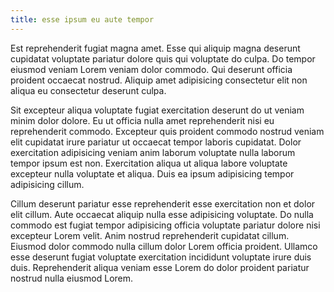 ```yaml
---
title: esse ipsum eu aute tempor
---
```


Est reprehenderit fugiat magna amet. Esse qui aliquip magna deserunt cupidatat voluptate pariatur dolore quis qui voluptate do culpa. Do tempor eiusmod veniam Lorem veniam dolor commodo. Qui deserunt officia proident occaecat nostrud. Aliquip amet adipisicing consectetur elit non aliqua eu consectetur deserunt culpa.

Sit excepteur aliqua voluptate fugiat exercitation deserunt do ut veniam minim dolor dolore. Eu ut officia nulla amet reprehenderit nisi eu reprehenderit commodo. Excepteur quis proident commodo nostrud veniam elit cupidatat irure pariatur ut occaecat tempor laboris cupidatat. Dolor exercitation adipisicing veniam anim laborum voluptate nulla laborum tempor ipsum est non. Exercitation aliqua ut aliqua labore voluptate excepteur nulla voluptate et aliqua. Duis ea ipsum adipisicing tempor adipisicing cillum.

Cillum deserunt pariatur esse reprehenderit esse exercitation non et dolor elit cillum. Aute occaecat aliquip nulla esse adipisicing voluptate. Do nulla commodo est fugiat tempor adipisicing officia voluptate pariatur dolore nisi excepteur Lorem velit. Anim nostrud reprehenderit cupidatat cillum. Eiusmod dolor commodo nulla cillum dolor Lorem officia proident. Ullamco esse deserunt fugiat voluptate exercitation incididunt voluptate irure duis duis. Reprehenderit aliqua veniam esse Lorem do dolor proident pariatur nostrud nulla eiusmod Lorem.